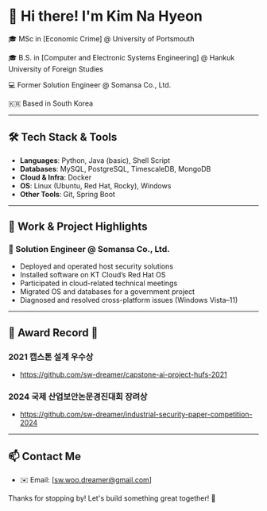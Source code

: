 # 👋 Hi there! I'm Kim Na Hyeon

🎓 MSc in [Economic Crime] @ University of Portsmouth

🎓 B.S. in [Computer and Electronic Systems Engineering] @ Hankuk University of Foreign Studies

💻 Former Solution Engineer @ Somansa Co., Ltd.  

🇰🇷 Based in South Korea

---

## 🛠️ Tech Stack & Tools

- **Languages**: Python, Java (basic), Shell Script  
- **Databases**: MySQL, PostgreSQL, TimescaleDB, MongoDB
- **Cloud & Infra**: Docker
- **OS**: Linux (Ubuntu, Red Hat, Rocky), Windows  
- **Other Tools**: Git, Spring Boot  

---

## 💼 Work & Project Highlights

### 🔧 Solution Engineer @ Somansa Co., Ltd.
- Deployed and operated host security solutions
- Installed software on KT Cloud’s Red Hat OS
- Participated in cloud-related technical meetings
- Migrated OS and databases for a government project
- Diagnosed and resolved cross-platform issues (Windows Vista–11)

---

## 🥇 Award Record 🥇

### 2021 캡스톤 설계 우수상
  -  https://github.com/sw-dreamer/capstone-ai-project-hufs-2021

### 2024 국제 산업보안논문경진대회 장려상
  -  https://github.com/sw-dreamer/industrial-security-paper-competition-2024  

---

## 📫 Contact Me

- ✉️ Email: [sw.woo.dreamer@gmail.com]  

Thanks for stopping by! Let's build something great together! 🚀
